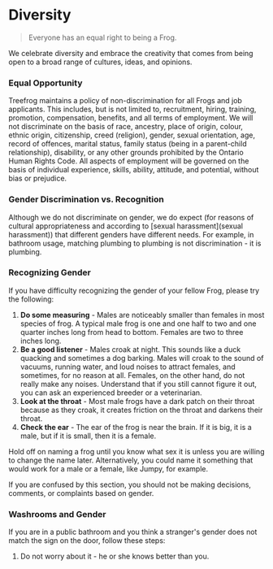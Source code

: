 # Diversity

> Everyone has an equal right to being a Frog.

We celebrate diversity and embrace the creativity that comes from being open to a broad range of cultures, ideas, and opinions.

### Equal Opportunity

Treefrog maintains a policy of non-discrimination for all Frogs and job applicants. This includes, but is not limited to, recruitment, hiring, training, promotion, compensation, benefits, and all terms of employment. We will not discriminate on the basis of race, ancestry, place of origin, colour, ethnic origin, citizenship, creed (religion), gender, sexual orientation, age, record of offences, marital status, family status (being in a parent-child relationship), disability, or any other grounds prohibited by the Ontario Human Rights Code. All aspects of employment will be governed on the basis of individual experience, skills, ability, attitude, and potential, without bias or prejudice.

### Gender Discrimination vs. Recognition

Although we do not discriminate on gender, we do expect (for reasons of cultural appropriateness and according to [sexual harassment](sexual harassment)) that different genders have different needs. For example, in bathroom usage, matching plumbing to plumbing is not discrimination - it is plumbing.

### Recognizing Gender

If you have difficulty recognizing the gender of your fellow Frog, please try the following:

1. **Do some measuring** - Males are noticeably smaller than females in most species of frog. A typical male frog is one and one half to two and one quarter inches long from head to bottom. Females are two to three inches long.
2. **Be a good listener** - Males croak at night. This sounds like a duck quacking and sometimes a dog barking. Males will croak to the sound of vacuums, running water, and loud noises to attract females, and sometimes, for no reason at all. Females, on the other hand, do not really make any noises. Understand that if you still cannot figure it out, you can ask an experienced breeder or a veterinarian.
3. **Look at the throat** -  Most male frogs have a dark patch on their throat because as they croak, it creates friction on the throat and darkens their throat.
4. **Check the ear** - The ear of the frog is near the brain. If it is big, it is a male, but if it is small, then it is a female.

Hold off on naming a frog until you know what sex it is unless you are willing to change the name later. Alternatively, you could name it something that would work for a male or a female, like Jumpy, for example.

If you are confused by this section, you should not be making decisions, comments, or complaints based on gender.

### Washrooms and Gender

If you are in a public bathroom and you think a stranger's gender does not match the sign on the door, follow these steps:

1. Do not worry about it - he or she knows better than you.

